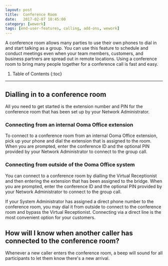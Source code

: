 ```yaml
---
layout: post
title:  Conference Room
date:   2017-02-07 10:45:00
category: [wework]
tags: [end-user-features, calling, add-ons, wework]
---
```


A conference room allows many parties to use their own phones to dial in and start talking as a group. You can use this feature to schedule and conduct meetings even when your team members, customers, and business partners are spread out in remote locations. Using a conference room to bring many people together for a conference call is fast and easy.

1. Table of Contents
{:toc}
* * *

## Dialling in to a conference room

All you need to get started is the extension number and PIN for the conference room that has been set up by your Network Administrator.

### Connecting from an internal Ooma Office extension

To connect to a conference room from an internal Ooma Office extension, pick up your phone and dial the extension that is assigned to the room. When you are prompted, enter the conference ID and the optional PIN provided by your Network Administrator to connect to the group call.

### Connecting from outside of the Ooma Office system

You can connect to a conference room by dialling the Virtual Receptionist and then entering the extension that has been assigned to the bridge. When you are prompted, enter the conference ID and the optional PIN provided by your Network Administrator to connect to the group call.

If your System Administrator has assigned a direct phone number to the conference room, you may dial it from outside to connect to the conference room and bypass the Virtual Receptionist. Connecting via a direct line is the most convenient option for your customers.

## How will I know when another caller has connected to the conference room?

Whenever a new caller enters the conference room, a beep will sound for all participants to let them know there's a new arrival.
